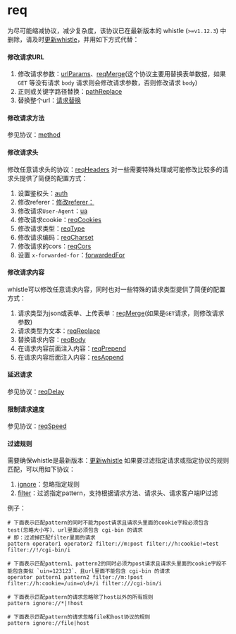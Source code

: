 
# req
为尽可能缩减协议，减少复杂度，该协议已在最新版本的 whistle (`>=v1.12.3`) 中删除，请及时[更新whistle](../update.html)，并用如下方式代替：

#### 修改请求URL
1. 修改请求参数：[urlParams](./urlPrams.html)、[reqMerge](./reqMerge.html)(这个协议主要用替换表单数据，如果 `GET` 等没有请求 `body` 请求则会修改请求参数，否则修改请求 `body`)
2. 正则或关键字路径替换：[pathReplace](./pathReplace.html)
3. 替换整个url：[请求替换](./rule/replace.html)

#### 修改请求方法
参见协议：[method](./method.html)

#### 修改请求头
修改任意请求头的协议：[reqHeaders](./reqHeaders.html)
对一些需要特殊处理或可能修改比较多的请求头提供了简便的配置方式：
1. 设置鉴权头：[auth](./auth.html)
2. 修改referer：[修改referer：](./修改referer：.html)
3. 修改请求`User-Agent`：[ua](./ua.html)
4. 修改请求cookie：[reqCookies](./reqCookies.html)
5. 修改请求类型：[reqType](./reqType.html)
6. 修改请求编码：[reqCharset](./reqCharset.html)
7. 修改请求的cors：[reqCors](./reqCors.html)
8. 设置 `x-forwarded-for`：[forwardedFor](./forwardedFor.html)

#### 修改请求内容
whistle可以修改任意请求内容，同时也对一些特殊的请求类型提供了简便的配置方式：
1. 请求类型为json或表单、上传表单：[reqMerge](./reqMerge.html)(如果是`GET`请求，则修改请求参数)
2. 请求类型为文本：[reqReplace](./reqReplace.html)
3. 替换请求内容：[reqBody](./reqBody.html)
4. 在请求内容前面注入内容：[reqPrepend](./reqPrepend.html)
5. 在请求内容后面注入内容：[resAppend](resAppend.html)

#### 延迟请求
参见协议：[reqDelay](./reqDelay.html)

#### 限制请求速度
参见协议：[reqSpeed](./reqSpeed.html)

#### 过滤规则
需要确保whistle是最新版本：[更新whistle](../update.html)
如果要过滤指定请求或指定协议的规则匹配，可以用如下协议：
1. [ignore](./ignore.html)：忽略指定规则
2. [filter](./filter.html)：过滤指定pattern，支持根据请求方法、请求头、请求客户端IP过滤

例子：

```
# 下面表示匹配pattern的同时不能为post请求且请求头里面的cookie字段必须包含test(忽略大小写)、url里面必须包含 cgi-bin 的请求
# 即：过滤掉匹配filter里面的请求
pattern operator1 operator2 filter://m:post filter://h:cookie!=test filter://!/cgi-bin/i

# 下面表示匹配pattern1、pattern2的同时必须为post请求且请求头里面的cookie字段不能包含类似 `uin=123123`、且url里面不能包含 cgi-bin 的请求
operator pattern1 pattern2 filter://m:!post filter://h:cookie=/uin=o\d+/i filter:///cgi-bin/i

# 下面表示匹配pattern的请求忽略除了host以外的所有规则
pattern ignore://*|!host

# 下面表示匹配pattern的请求忽略file和host协议的规则
pattern ignore://file|host
```
